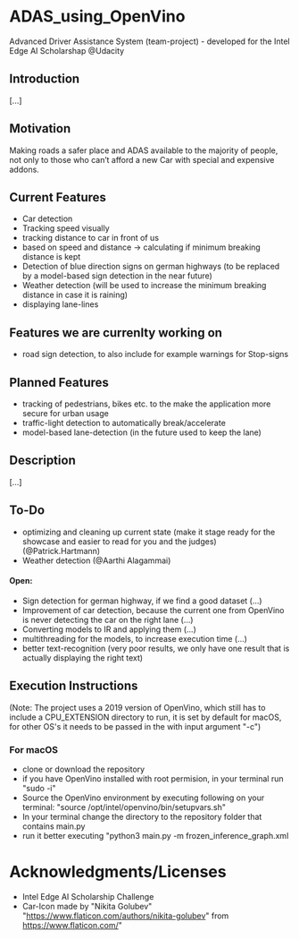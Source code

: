 # ADAS_using_OpenVino
Advanced Driver Assistance System (team-project) - developed for the Intel Edge AI Scholarshap @Udacity

## Introduction
[...]

## Motivation
Making roads a safer place and ADAS available to the majority of people, not only to those who can’t afford a new Car with special and expensive addons.

## Current Features
- Car detection
- Tracking speed visually
- tracking distance to car in front of us
- based on speed and distance -> calculating if minimum breaking distance is kept
- Detection of blue direction signs on german highways (to be replaced by a model-based sign detection in the near future)
- Weather detection (will be used to increase the minimum breaking distance in case it is raining)
- displaying lane-lines

## Features we are currenlty working on
- road sign detection, to also include for example warnings for Stop-signs

## Planned Features
- tracking of pedestrians, bikes etc. to the make the application more secure for urban usage
- traffic-light detection to automatically break/accelerate
- model-based lane-detection (in the future used to keep the lane)

## Description
[...]


## To-Do
- optimizing and cleaning up current state (make it stage ready for the showcase and easier to read for you and the judges) (@Patrick.Hartmann)
- Weather detection (@Aarthi Alagammai)

#### Open:
- Sign detection for german highway, if we find a good dataset (…)
- Improvement of car detection, because the current one from OpenVino is never detecting the car on the right lane (…)
- Converting models to IR and applying them (…)
- multithreading for the models, to increase execution time (…)
- better text-recognition (very poor results, we only have one result that is actually displaying the right text)

## Execution Instructions
(Note: The project uses a 2019 version of OpenVino, which still has to include a CPU_EXTENSION directory to run, it is set by default for macOS, for other OS's it needs to be passed in the with input argument "-c")
### For macOS
- clone or download the repository
- if you have OpenVino installed with root permision, in your terminal run "sudo -i"
- Source the OpenVino environment by executing following on your terminal: "source /opt/intel/openvino/bin/setupvars.sh"
- In your terminal change the directory to the repository folder that contains main.py
- run it better executing "python3 main.py -m frozen_inference_graph.xml


# Acknowledgments/Licenses
- Intel Edge AI Scholarship Challenge
- Car-Icon made by "Nikita Golubev" "https://www.flaticon.com/authors/nikita-golubev" from https://www.flaticon.com/"
